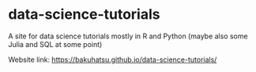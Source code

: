 # data-science-tutorials

A site for data science tutorials mostly in R and Python (maybe also some Julia and SQL at some point)

Website link: <https://bakuhatsu.github.io/data-science-tutorials/>
